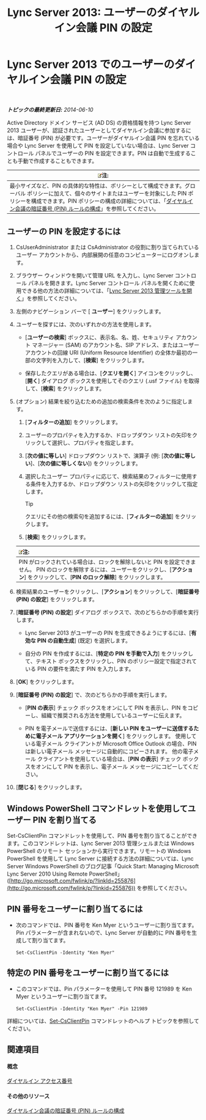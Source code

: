 ﻿---
title: 'Lync Server 2013: ユーザーのダイヤルイン会議 PIN の設定'
TOCTitle: ユーザーのダイヤルイン会議 PIN の設定
ms:assetid: 4252b5a5-4267-4513-b18e-0253a8d66f72
ms:mtpsurl: https://technet.microsoft.com/ja-jp/library/Gg520985(v=OCS.15)
ms:contentKeyID: 48271909
ms.date: 05/19/2016
mtps_version: v=OCS.15
ms.translationtype: HT
---

# Lync Server 2013 でのユーザーのダイヤルイン会議 PIN の設定

 

_**トピックの最終更新日:** 2014-06-10_

Active Directory ドメイン サービス (AD DS) の資格情報を持つ Lync Server 2013 ユーザーが、認証されたユーザーとしてダイヤルイン会議に参加するには、暗証番号 (PIN) が必要です。ユーザーがダイヤルイン会議 PIN を忘れている場合や Lync Server を使用して PIN を設定していない場合は、Lync Server コントロール パネルでユーザーの PIN を設定できます。PIN は自動で生成することも手動で作成することもできます。

<table>
<thead>
<tr class="header">
<th><img src="images/Gg412781.note(OCS.15).gif" title="note" alt="note" />注:</th>
</tr>
</thead>
<tbody>
<tr class="odd">
<td>最小サイズなど、PIN の具体的な特性は、ポリシーとして構成できます。グローバル ポリシーに加えて、個々のサイトまたはユーザーを対象にした PIN ポリシーを構成できます。PIN ポリシーの構成の詳細については、「<a href="lync-server-2013-configure-dial-in-conferencing-personal-identification-number-pin-rules.md">ダイヤルイン会議の暗証番号 (PIN) ルールの構成</a>」を参照してください。</td>
</tr>
</tbody>
</table>


## ユーザーの PIN を設定するには

1.  CsUserAdministrator または CsAdministrator の役割に割り当てられているユーザー アカウントから、内部展開の任意のコンピューターにログオンします。

2.  ブラウザー ウィンドウを開いて管理 URL を入力し、Lync Server コントロール パネルを開きます。Lync Server コントロール パネルを開くために使用できる他の方法の詳細については、「[Lync Server 2013 管理ツールを開く](lync-server-2013-open-lync-server-administrative-tools.md)」を参照してください。

3.  左側のナビゲーション バーで \[ **ユーザー**\] をクリックします。

4.  ユーザーを探すには、次のいずれかの方法を使用します。
    
      - \[**ユーザーの検索**\] ボックスに、表示名、名、姓、セキュリティ アカウント マネージャー (SAM) のアカウント名、SIP アドレス、またはユーザー アカウントの回線 URI (Uniform Resource Identifier) の全体か最初の一部の文字列を入力して、\[**検索**\] をクリックします。
    
      - 保存したクエリがある場合は、\[**クエリを開く**\] アイコンをクリックし、\[**開く**\] ダイアログ ボックスを使用してそのクエリ (.usf ファイル) を取得して、\[**検索**\] をクリックします。

5.  (オプション) 結果を絞り込むための追加の検索条件を次のように指定します。
    
    1.  \[**フィルターの追加**\] をクリックします。
    
    2.  ユーザーのプロパティを入力するか、ドロップダウン リストの矢印をクリックして選択し、プロパティを指定します。
    
    3.  \[**次の値に等しい**\] ドロップダウン リストで、演算子 (例: \[**次の値に等しい**\]、\[**次の値に等しくない**\]) をクリックします。
    
    4.  選択したユーザー プロパティに応じて、検索結果のフィルターに使用する条件を入力するか、ドロップダウン リストの矢印をクリックして指定します。
        

        > [!TIP]
        > クエリにその他の検索句を追加するには、[<STRONG>フィルターの追加</STRONG>] をクリックします。

    
    5.  \[**検索**\] をクリックします。
    
    <table>
    <thead>
    <tr class="header">
    <th><img src="images/Gg412781.note(OCS.15).gif" title="note" alt="note" />注:</th>
    </tr>
    </thead>
    <tbody>
    <tr class="odd">
    <td>PIN がロックされている場合は、ロックを解除しないと PIN を設定できません。 PIN のロックを解除するには、ユーザーをクリックし、[<strong>アクション</strong>] をクリックして、[<strong>PIN のロック解除</strong>] をクリックします。</td>
    </tr>
    </tbody>
    </table>


6.  検索結果のユーザーをクリックし、\[**アクション**\] をクリックして、\[**暗証番号 (PIN) の設定**\] をクリックします。

7.  \[**暗証番号 (PIN) の設定**\] ダイアログ ボックスで、次のどちらかの手順を実行します。
    
      - Lync Server 2013 がユーザーの PIN を生成できるようにするには、\[**有効な PIN の自動生成**\] (既定) を選択します。
    
      - 自分の PIN を作成するには、\[**特定の PIN を手動で入力**\] をクリックして、テキスト ボックスをクリックし、PIN のポリシー設定で指定されている PIN の要件を満たす PIN を入力します。

8.  \[**OK**\] をクリックします。

9.  \[**暗証番号 (PIN) の設定**\] で、次のどちらかの手順を実行します。
    
      - \[**PIN の表示**\] チェック ボックスをオンにして PIN を表示し、PIN をコピーし、組織で推奨される方法を使用しているユーザーに伝えます。
    
      - PIN を電子メールで送信するには、\[**新しい PIN をユーザーに送信するために電子メール アプリケーションを開く**\] をクリックします。 使用している電子メール クライアントが Microsoft Office Outlook の場合、PIN は新しい電子メール メッセージに自動的にコピーされます。 他の電子メール クライアントを使用している場合は、\[**PIN の表示**\] チェック ボックスをオンにして PIN を表示し、電子メール メッセージにコピーしてください。

10. \[**閉じる**\] をクリックします。

## Windows PowerShell コマンドレットを使用してユーザー PIN を割り当てる

Set-CsClientPin コマンドレットを使用して、PIN 番号を割り当てることができます。このコマンドレットは、Lync Server 2013 管理シェルまたは Windows PowerShell のリモート セッションから実行できます。リモートの Windows PowerShell を使用して Lync Server に接続する方法の詳細については、Lync Server Windows PowerShell のブログ記事「Quick Start: Managing Microsoft Lync Server 2010 Using Remote PowerShell」 ([http://go.microsoft.com/fwlink/p/?linkId=255876](http://go.microsoft.com/fwlink/p/?linkid=255876)) を参照してください。

## PIN 番号をユーザーに割り当てるには

  - 次のコマンドでは、PIN 番号を Ken Myer というユーザーに割り当てます。Pin パラメーターが含まれないので、Lync Server が自動的に PIN 番号を生成して割り当てます。
    
        Set-CsClientPin -Identity "Ken Myer" 

## 特定の PIN 番号をユーザーに割り当てるには

  - このコマンドでは、Pin パラメーターを使用して PIN 番号 121989 を Ken Myer というユーザーに割り当てます。
    
        Set-CsClientPin -Identity "Ken Myer" -Pin 121989

詳細については、[Set-CsClientPin](set-csclientpin.md) コマンドレットのヘルプ トピックを参照してください。

## 関連項目

#### 概念

[ダイヤルイン アクセス番号](https://technet.microsoft.com/ja-jp/library/gg133674\(v=ocs.15\))  

#### その他のリソース

[ダイヤルイン会議の暗証番号 (PIN) ルールの構成](lync-server-2013-configure-dial-in-conferencing-personal-identification-number-pin-rules.md)

